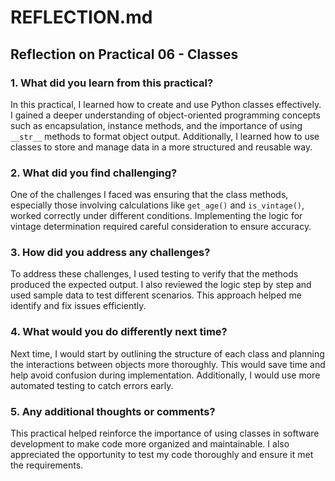
# REFLECTION.md

## Reflection on Practical 06 - Classes

### 1. What did you learn from this practical?
In this practical, I learned how to create and use Python classes effectively. I gained a deeper understanding of object-oriented programming concepts such as encapsulation, instance methods, and the importance of using `__str__` methods to format object output. Additionally, I learned how to use classes to store and manage data in a more structured and reusable way.

### 2. What did you find challenging?
One of the challenges I faced was ensuring that the class methods, especially those involving calculations like `get_age()` and `is_vintage()`, worked correctly under different conditions. Implementing the logic for vintage determination required careful consideration to ensure accuracy.

### 3. How did you address any challenges?
To address these challenges, I used testing to verify that the methods produced the expected output. I also reviewed the logic step by step and used sample data to test different scenarios. This approach helped me identify and fix issues efficiently.

### 4. What would you do differently next time?
Next time, I would start by outlining the structure of each class and planning the interactions between objects more thoroughly. This would save time and help avoid confusion during implementation. Additionally, I would use more automated testing to catch errors early.

### 5. Any additional thoughts or comments?
This practical helped reinforce the importance of using classes in software development to make code more organized and maintainable. I also appreciated the opportunity to test my code thoroughly and ensure it met the requirements.
